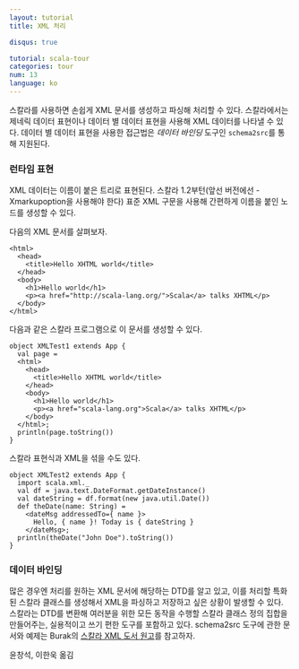 ```yaml
---
layout: tutorial
title: XML 처리

disqus: true

tutorial: scala-tour
categories: tour
num: 13
language: ko
---
```


스칼라를 사용하면 손쉽게 XML 문서를 생성하고 파싱해 처리할 수 있다. 스칼라에서는 제네릭 데이터 표현이나 데이터 별 데이터 표현을 사용해 XML 데이터를 나타낼 수 있다. 데이터 별 데이터 표현을 사용한 접근법은 *데이터 바인딩* 도구인 `schema2src`를 통해 지원된다.

### 런타임 표현 ###
XML 데이터는 이름이 붙은 트리로 표현된다. 스칼라 1.2부턴(앞선 버전에선 -Xmarkupoption을 사용해야 한다) 표준 XML 구문을 사용해 간편하게 이름을 붙인 노드를 생성할 수 있다.

다음의 XML 문서를 살펴보자.

    <html>
      <head>
        <title>Hello XHTML world</title>
      </head>
      <body>
        <h1>Hello world</h1>
        <p><a href="http://scala-lang.org/">Scala</a> talks XHTML</p>
      </body>
    </html>

다음과 같은 스칼라 프로그램으로 이 문서를 생성할 수 있다.

    object XMLTest1 extends App {
      val page = 
      <html>
        <head>
          <title>Hello XHTML world</title>
        </head>
        <body>
          <h1>Hello world</h1>
          <p><a href="scala-lang.org">Scala</a> talks XHTML</p>
        </body>
      </html>;
      println(page.toString())
    }

스칼라 표현식과 XML을 섞을 수도 있다.

    object XMLTest2 extends App {
      import scala.xml._
      val df = java.text.DateFormat.getDateInstance()
      val dateString = df.format(new java.util.Date())
      def theDate(name: String) = 
        <dateMsg addressedTo={ name }>
          Hello, { name }! Today is { dateString }
        </dateMsg>;
      println(theDate("John Doe").toString())
    }

### 데이터 바인딩 ###
많은 경우엔 처리를 원하는 XML 문서에 해당하는 DTD를 알고 있고, 이를 처리할 특화된 스칼라 클래스를 생성해서 XML을 파싱하고 저장하고 싶은 상황이 발생할 수 있다. 스칼라는 DTD를 변환해 여러분을 위한 모든 동작을 수행할 스칼라 클래스 정의 집합을 만들어주는, 실용적이고 쓰기 편한 도구를 포함하고 있다.
schema2src 도구에 관한 문서와 예제는 Burak의 [스칼라 XML 도서 원고](http://burak.emir.googlepages.com/scalaxbook.docbk.html)를 참고하자.


윤창석, 이한욱 옮김